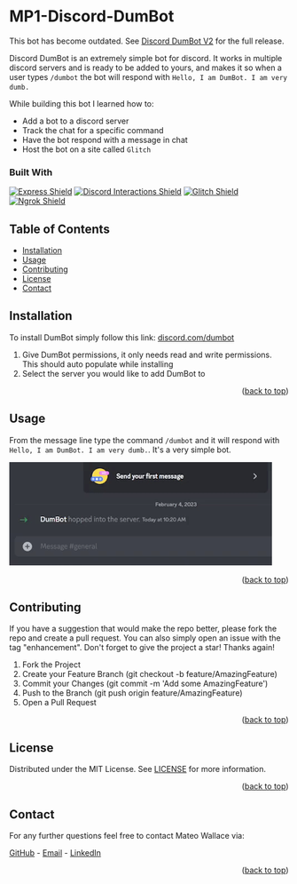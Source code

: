 # MP1-Discord-DumBot

This bot has become outdated. See [Discord DumBot V2](https://github.com/Mateo-Wallace/MP2-Discord-DumBot-V2) for the full release.

Discord DumBot is an extremely simple bot for discord. It works in multiple discord servers and is ready to be added to yours, and makes it so when a user types `/dumbot` the bot will respond with `Hello, I am DumBot. I am very dumb.`

While building this bot I learned how to:

- Add a bot to a discord server
- Track the chat for a specific command
- Have the bot respond with a message in chat
- Host the bot on a site called `Glitch`

### Built With

[![Express Shield](https://img.shields.io/badge/Express-000000?&style=for-the-badge&logo=express&logoColor=white)](http://expressjs.com/) [![Discord Interactions Shield](https://img.shields.io/badge/Discord_Interactions-5865F2?&style=for-the-badge&logo=discord&logoColor=white)](https://github.com/discord/discord-interactions-js) [![Glitch Shield](https://img.shields.io/badge/Glitch-3333FF?&style=for-the-badge&logo=glitch&logoColor=white)](https://glitch.com/) [![Ngrok Shield](https://img.shields.io/badge/Ngrok-1F1E37?&style=for-the-badge&logo=ngrok&logoColor=white)](https://ngrok.com/)

## Table of Contents

- [Installation](#installation)
- [Usage](#usage)
- [Contributing](#contributing)
- [License](#license)
- [Contact](#contact)

## Installation

To install DumBot simply follow this link: [discord.com/dumbot](https://discord.com/api/oauth2/authorize?client_id=1071137999598927973&permissions=3072&scope=applications.commands%20bot)

1. Give DumBot permissions, it only needs read and write permissions. This should auto populate while installing
1. Select the server you would like to add DumBot to

<p align="right">(<a href="#readme-top">back to top</a>)</p>

## Usage

From the message line type the command `/dumbot` and it will respond with `Hello, I am DumBot. I am very dumb.`. It's a very simple bot. 

![/dumbot command in action](./assets/dumbot.gif)

<p align="right">(<a href="#readme-top">back to top</a>)</p>

## Contributing

If you have a suggestion that would make the repo better, please fork the repo and create a pull request. You can also simply open an issue with the tag "enhancement". Don't forget to give the project a star! Thanks again!

1. Fork the Project
2. Create your Feature Branch (git checkout -b feature/AmazingFeature)
3. Commit your Changes (git commit -m 'Add some AmazingFeature')
4. Push to the Branch (git push origin feature/AmazingFeature)
5. Open a Pull Request

<p align="right">(<a href="#readme-top">back to top</a>)</p>

## License

Distributed under the MIT License. See [LICENSE](./LICENSE) for more information.

<p align="right">(<a href="#readme-top">back to top</a>)</p>

## Contact

For any further questions feel free to contact Mateo Wallace via:

[GitHub](https://github.com/Mateo-Wallace) - [Email](mailto:mateo.t.wallace@gmail.com) - [LinkedIn](https://www.linkedin.com/in/mateo-wallace-57931b254/)

<p align="right">(<a href="#readme-top">back to top</a>)</p>
